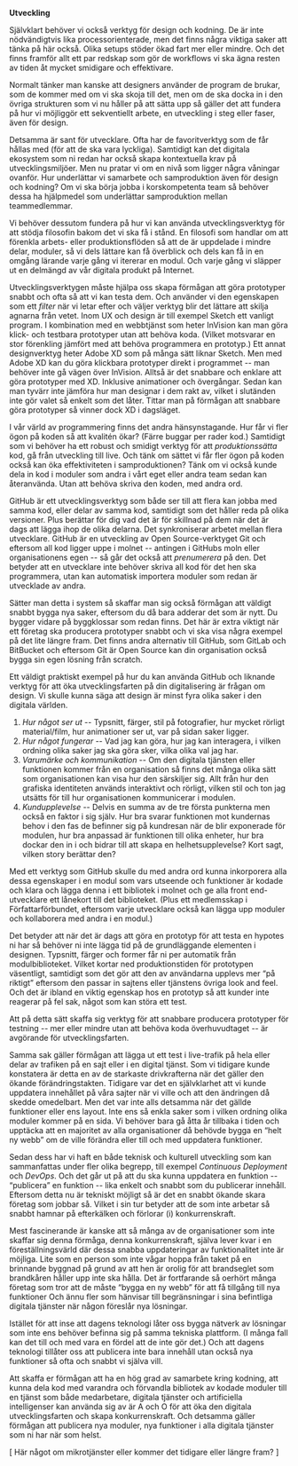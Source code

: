 **Utveckling**

Självklart behöver vi också verktyg för design och kodning. De är inte nödvändigtvis lika processorienterade, men det finns några viktiga saker att tänka på här också. Olika setups stöder ökad fart mer eller mindre. Och det finns framför allt ett par redskap som gör de workflows vi ska ägna resten av tiden åt mycket smidigare och effektivare. 

Normalt tänker man kanske att designers använder de program de brukar, som de kommer med om vi ska skoja till det, men om de ska docka in i den övriga strukturen som vi nu håller på att sätta upp så gäller det att fundera på hur vi möjliggör ett sekventiellt arbete, en utveckling i steg eller faser, även för design. 

Detsamma är sant för utvecklare. Ofta har de favoritverktyg som de får hållas med (för att de ska vara lyckliga). Samtidigt kan det digitala ekosystem som ni redan har också skapa kontextuella krav på utvecklingsmiljöer. Men nu pratar vi om en nivå som ligger några våningar ovanför.  Hur underlättar vi samarbete och samproduktion även för design och kodning? Om vi ska börja jobba i korskompetenta team så behöver dessa ha hjälpmedel som underlättar samproduktion mellan teammedlemmar. 

Vi behöver dessutom fundera på hur vi kan använda utvecklingsverktyg för att stödja filosofin bakom det vi ska få i stånd. En filosofi som handlar om att förenkla arbets- eller produktionsflöden så att de är uppdelade i mindre delar, moduler, så vi dels lättare kan få överblick och dels kan få in en omgång lärande varje gång vi itererar en modul. Och varje gång vi släpper ut en delmängd av vår digitala produkt på Internet. 

Utvecklingsverktygen måste hjälpa oss skapa förmågan att göra prototyper snabbt och ofta så att vi kan testa dem. Och använder vi den egenskapen som ett *filter* när vi letar efter och väljer verktyg blir det lättare att skilja agnarna från vetet. Inom UX och design är till exempel Sketch ett vanligt program. I kombination med en webbtjänst som heter InVision kan man göra klick- och testbara prototyper utan att behöva koda. (Vilket motsvarar en stor förenkling jämfört med att behöva programmera en prototyp.) Ett annat designverktyg heter Adobe XD som på många sätt liknar Sketch. Men med Adobe XD kan du göra klickbara prototyper direkt i programmet -- man behöver inte gå vägen över InVision. Alltså är det snabbare och enklare att göra prototyper med XD. Inklusive animationer och övergångar. Sedan kan man tyvärr inte jämföra hur man designar i dem rakt av, vilket i slutänden inte gör valet så enkelt som det låter. Tittar man på förmågan att snabbare göra prototyper så vinner dock XD i dagsläget. 

I vår värld av programmering finns det andra hänsynstagande. Hur får vi fler ögon på koden så att kvalitén ökar? (Färre buggar per rader kod.) Samtidigt som vi behöver ha ett robust och smidigt verktyg för att *produktionssätta* kod, gå från utveckling till live. Och tänk om sättet vi får fler ögon på koden också kan öka effektiviteten i samproduktionen? Tänk om vi också kunde dela in kod i moduler som andra i vårt eget eller andra team sedan kan återanvända. Utan att behöva skriva den koden, med andra ord. 

GitHub är ett utvecklingsverktyg som både ser till att flera kan jobba med samma kod, eller delar av samma kod, samtidigt som det håller reda på olika versioner. Plus berättar för dig vad det är för skillnad på dem när det är dags att lägga ihop de olika delarna. Det synkroniserar arbetet mellan flera utvecklare. GitHub är en utveckling av Open Source-verktyget Git och eftersom all kod ligger uppe i molnet -- antingen i GitHubs moln eller organisationens egen -- så går det också att *prenumerera* på den. Det betyder att en utvecklare inte behöver skriva all kod för det hen ska programmera, utan kan automatisk importera moduler som redan är utvecklade av andra. 

Sätter man detta i system så skaffar man sig också förmågan att väldigt snabbt bygga nya saker, eftersom du då bara adderar det som är nytt. Du bygger vidare på byggklossar som redan finns. Det här är extra viktigt när ett företag ska producera prototyper snabbt och vi ska visa några exempel på det lite längre fram. Det finns andra alternativ till GitHub, som GitLab och BitBucket och eftersom Git är Open Source kan din organisation också bygga sin egen lösning från scratch. 

Ett väldigt praktiskt exempel på hur du kan använda GitHub och liknande verktyg för att öka utvecklingsfarten på din digitalisering är frågan om design. Vi skulle kunna säga att design är minst fyra olika saker i den digitala världen. 

1. *Hur något ser ut* -- Typsnitt, färger, stil på fotografier, hur mycket rörligt material/film, hur animationer ser ut, var på sidan saker ligger. 
2. *Hur något fungerar* -- Vad jag kan göra, hur jag kan interagera, i vilken ordning olika saker jag ska göra sker, vilka olika val jag har.
3. *Varumärke och kommunikation* -- Om den digitala tjänsten eller funktionen kommer från en organisation så finns det många olika sätt som organisationen kan visa hur den särskiljer sig. Allt från hur den grafiska identiteten används interaktivt och rörligt, vilken stil och ton jag utsätts för till hur organisationen kommunicerar i modulen. 
4. *Kundupplevelse* -- Delvis en summa av de tre första punkterna men också en faktor i sig själv. Hur bra svarar funktionen mot kundernas behov i den fas de befinner sig på kundresan när de blir exponerade för modulen, hur bra anpassad är funktionen till olika enheter, hur bra dockar den in i och bidrar till att skapa en helhetsupplevelse? Kort sagt, vilken story berättar den? 

  

Med ett verktyg som GitHub skulle du med andra ord kunna inkorporera alla dessa egenskaper i en modul som vars utseende och funktioner är kodade och klara och lägga denna i ett bibliotek i molnet och ge alla front end-utvecklare ett lånekort till det biblioteket. (Plus ett medlemsskap i Författarförbundet, eftersom varje utvecklare också kan lägga upp moduler och kollaborera med andra i en modul.)

Det betyder att när det är dags att göra en prototyp för att testa en hypotes ni har så behöver ni inte lägga tid på de grundläggande elementen i designen. Typsnitt, färger och former får ni per automatik från modulbiblioteket. Vilket kortar ned produktionstiden för prototypen väsentligt, samtidigt som det gör att den av användarna upplevs mer “på riktigt” eftersom den passar in sajtens eller tjänstens övriga look and feel. Och det är ibland en viktig egenskap hos en prototyp så att kunder inte reagerar på fel sak, något som kan störa ett test.

Att på detta sätt skaffa sig verktyg för att snabbare producera prototyper för testning -- mer eller mindre utan att behöva koda överhuvudtaget -- är avgörande för utvecklingsfarten. 

Samma sak gäller förmågan att lägga ut ett test i live-trafik på hela eller delar av trafiken på en sajt eller i en digital tjänst. Som vi tidigare kunde konstatera är detta en av de starkaste drivkrafterna när det gäller den ökande förändringstakten. Tidigare var det en självklarhet att vi kunde uppdatera innehållet på våra sajter när vi ville och att den ändringen då skedde omedelbart. Men det var inte alls detsamma när det gällde funktioner eller ens layout. Inte ens så enkla saker som i vilken ordning olika moduler kommer på en sida. Vi behöver bara gå åtta år tillbaka i tiden och upptäcka att en majoritet av alla organisationer då behövde bygga en “helt ny webb” om de ville förändra eller till och med uppdatera funktioner.

Sedan dess har vi haft en både teknisk och kulturell utveckling som kan sammanfattas under fler olika begrepp, till exempel *Continuous Deployment* och *DevOps*. Och det går ut på att du ska kunna uppdatera en funktion -- “publicera” en funktion -- lika enkelt och snabbt som du publicerar innehåll.  Eftersom detta nu är tekniskt möjligt så är det en snabbt ökande skara företag som jobbar så. Vilket i sin tur betyder att de som inte arbetar så snabbt hamnar på efterkälken och förlorar (i) konkurrenskraft. 

Mest fascinerande är kanske att så många av de organisationer som inte skaffar sig denna förmåga, denna konkurrenskraft, själva lever kvar i en föreställningsvärld där dessa snabba uppdateringar av funktionalitet inte är möjliga. Lite som en person som inte vågar hoppa från taket på en brinnande byggnad på grund av att hen är orolig för att brandseglet som brandkåren håller upp inte ska hålla. Det är fortfarande så oerhört många företag som tror att de måste “bygga en ny webb” för att få tillgång till nya funktioner Och ännu fler som hänvisar till begränsningar i sina befintliga digitala tjänster när någon föreslår nya lösningar. 

Istället för att inse att dagens teknologi låter oss bygga nätverk av lösningar som inte ens behöver befinna sig på samma tekniska plattform. (I många fall kan det till och med vara en fördel att de inte gör det.) Och att dagens teknologi tillåter oss att publicera inte bara innehåll utan också nya funktioner så ofta och snabbt vi själva vill. 

Att skaffa er förmågan att ha en hög grad av samarbete kring kodning, att kunna dela kod med varandra och förvandla bibliotek av kodade moduler till en tjänst som både medarbetare, digitala tjänster och artificiella intelligenser kan använda sig av är A och O för att öka den digitala utvecklingsfarten och skapa konkurrenskraft. Och detsamma gäller förmågan att publicera nya moduler, nya funktioner i alla digitala tjänster som ni har när som helst. 

\[ Här något om mikrotjänster eller kommer det tidigare eller längre fram? \]